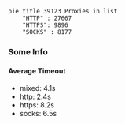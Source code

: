 
```mermaid
pie title 39123 Proxies in list
    "HTTP" : 27667
    "HTTPS": 9896
    "SOCKS" : 8177
```

### Some Info
#### Average Timeout

- mixed: 4.1s
- http: 2.4s
- https: 8.2s
- socks: 6.5s